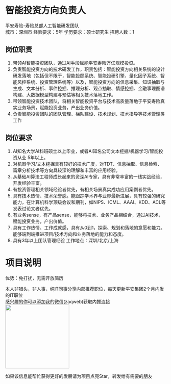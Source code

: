 # 智能投资方向负责人
平安寿险-寿险总部人工智能研发团队  
城市：深圳市 经验要求：5年 学历要求：硕士研究生  招聘人数：1

## 岗位职责
1.	带领AI智能投资团队，通过AI手段赋能平安寿险万亿规模投资。
 2.	负责智能投资方向的技术研发工作，职责包括：智能投资方向相关系统的设计研发落地（包括但不限于，智能投顾系统、智能投研引擎、量化因子系统、智能风控系统、投资管理系统等）以及，智能投资方向的信息采集、知识抽取与生成、文本分析、事件挖掘、推理分析、观点抽取、情感挖掘、金融事理图谱构建、大数据模型构建与预估等相关技术落地工作。
 3.	带领智能投资技术团队，将相关智能投资平台与技术高质量落地于平安寿险真实业务场景，赋能投资业务，产出业务价值。
 4.	负责智能投资团队的团队管理、梯队建设、技术规划、技术指导等技术管理类工作

## 岗位要求
1.	AI知名大学AI科班硕士以上毕业，或者AI知名公司文本挖掘/机器学习/智能投资从业 5年以上。
 2.	对机器学习/文本挖掘具有较好的技术广度，对TDT、信息抽取、信息检索、篇章分析技术等方向具较深的理解和丰富的应用经验。
 3.	从基础AI算法工程师成长起来的资深AI专家，具有非常丰富的一线实战经验，开发经验丰富。
 4.	有投资管理相关领域经验者优先，有相关场景真实成功应用案例者优先。
 5.	具有技术热情、技术荣誉感。能跟踪学术界与业界最新进展，具有较强的研究能力，在计算机科学顶级会议和期刊，如NIPS、ICML、AAAI、KDD、ACL等发表过论文者优先。
 6.	有业务sense，有产品sense，能够将技术、业务产品相结合，通过AI技术，赋能投资业务，产出价值。
 7.	具有工作热情、工作成就感，具有从0到1，探索、规划和落地的意愿和能力。能够端到端推进项目/技术方向和业务落地的能力和态度。
 8.	具有3年以上团队管理经验
 工作地点：深圳/北京/上海

# 项目说明

优势：免打扰，无需开放简历

本人非猎头，非人事，纯IT同事分享内部推荐职位，每天更新平安集团2个月内发的IT职位  
感兴趣的你可以添加我的微信(zaqweb)获取内推连接  
<img src="https://github.com/zaqweb/PA-IT-JOBS/blob/master/WechatICode.jpeg"  height="200" width="200">

如果该信息能帮忙获得更好的发展请为项目点亮Star，转发给有需要的朋友




